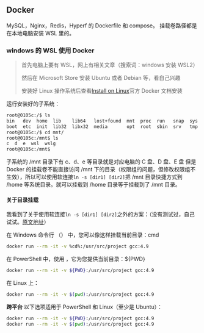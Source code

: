 ## Docker

MySQL，Nginx，Redis，Hyperf 的 Dockerfile 和 compose。
挂载卷路径都是在本地电脑安装 WSL 里的。

### windows 的 WSL 使用 Docker

> 首先电脑上要有 WSL，网上有相关文章（搜索词：windows 安装 WSL2）
>
> 然后在 Microsoft Store 安装 Ubuntu 或者 Debian 等，看自己兴趣
>
> 安装好 Linux 操作系统后查看[Install on Linux](https://docs.docker.com/engine/install/ubuntu/)官方 Docker 文档安装

运行安装好的子系统：

```bash
root@0105c:/$ ls
bin   dev  home  lib    lib64   lost+found  mnt  proc  run   snap  sys  usr
boot  etc  init  lib32  libx32  media       opt  root  sbin  srv   tmp  var
root@0105c:/$ cd mnt/
root@0105c:/mnt$ ls
c  d  e  wsl  wslg
root@0105c:/mnt$
```

子系统的 /mnt 目录下有 c、d、e 等目录就是对应电脑的 C 盘、D 盘、E 盘
但是 Docker 的挂载卷不能直接访问 /mnt 下的目录（权限组的问题，但修改权限组不生效），所以可以使用软连接`ln -s [dir1] [dir2]`把 /mnt 目录快捷方式到 /home 等系统目录。就可以挂载到 /home 目录等于挂载到了 /mnt 目录。

#### 关于目录挂载

我看到了关于使用软连接`ln -s [dir1] [dir2]`之外的方案：（没有测试过，自己试试。[原文地址](https://stackoverflow.com/questions/41485217/mount-current-directory-as-a-volume-in-docker-on-windows-10)）

在 Windows 命令行 （） 中，您可以像这样挂载当前目录：cmd

```bash
docker run --rm -it -v %cd%:/usr/src/project gcc:4.9
```

在 PowerShell 中，使用 ，它为您提供当前目录：${PWD}

```bash
docker run --rm -it -v ${PWD}:/usr/src/project gcc:4.9
```

在 Linux 上：

```bash
docker run --rm -it -v $(pwd):/usr/src/project gcc:4.9
```

**跨平台**
以下选项适用于 PowerShell 和 Linux（至少是 Ubuntu）：

```bash
docker run --rm -it -v ${PWD}:/usr/src/project gcc:4.9
docker run --rm -it -v $(pwd):/usr/src/project gcc:4.9
```
